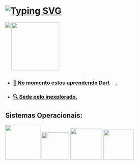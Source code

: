 <!--https://readme-typing-svg.demolab.com/demo/-->

# <body><a href= "https://allinks.me/hildemberg986"><img align=center src="https://readme-typing-svg.demolab.com?font=Special+Elite&size=50&pause=1000&color=0194DD&center=true&vCenter=true&width=900&height=90&lines=%C3%93la+Mundo...;Meu+Nome+%C3%A9+Hildemberg!!;Sou+Dev+Em+Forma%C3%A7%C3%A3o+%F0%9F%A4%93;Tamb%C3%A9m+Sou+Gamer+Nas+horas+vagas" alt="Typing SVG" /></body>

<!--https://github.com/anuraghazra/github-readme-stats-->

 <!DOCTYPE html>
<html lang=pt>
<div class="box">
 <a href= "https://allinks.me/hildemberg986">
<img align=left src="https://github-readme-stats-hildemberg986.vercel.app/api?username=Hildemberg986&hide=prs,issues&include_all_commits=true&count_private=true&show_icons=true&theme=algolia&card_width=430px&cache_seconds=7200&locale=pt-br"/>
 </div>
<div class="box">
 <a href= "https://allinks.me/hildemberg986">
    <img height=150px src="https://github-readme-stats-hildemberg986.vercel.app/api/top-langs/?username=Hildemberg986&hide=shell,Batchfile&include_all_commits&card_width=300px$langs_count=8&theme=algolia&layout=compact&cache_seconds=7200&locale=pt-br"/>

</div>
</html>
 
##

- <h3>🔭 No momento estou aprendendo <strong>Dart</strong> <img src="https://cdn.jsdelivr.net/gh/devicons/devicon/icons/dart/dart-original.svg" height="14" >.</h3>
- <h3>🔍 Sede pelo inexplorado.<h3>

## 
## <a>Sistemas Operacionais:<a> 
<div align="left" ><a href="https://linuxmint.com/"><img  src="https://img.shields.io/badge/Linux_Mint-87CF3E?style=for-the-badge&logo=linux-mint&logoColor=white" width="110"/><a> <img  src="https://img.shields.io/badge/Ubuntu-E95420?style=for-the-badge&logo=ubuntu&logoColor=white" width="85.8"> <img src="https://img.shields.io/badge/Windows-0078D6?style=for-the-badge&logo=windows&logoColor=white" width="100"> <img src="https://img.shields.io/badge/Android-3DDC84?style=for-the-badge&logo=android&logoColor=white" width="95"><a></div>
